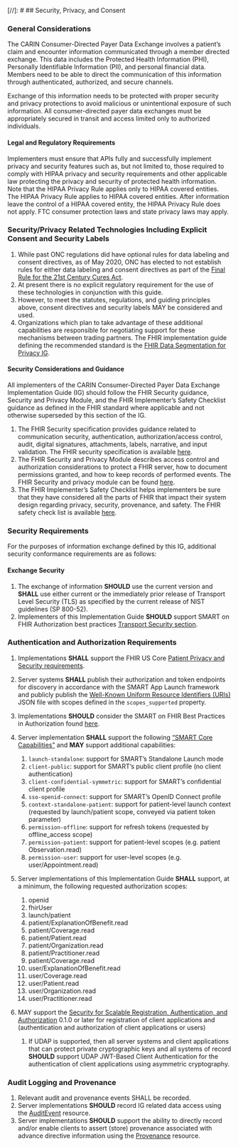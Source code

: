 [//]: #  ## Security, Privacy, and Consent 

### General Considerations

The CARIN Consumer-Directed Payer Data Exchange involves a patient’s claim and encounter information communicated through a member directed exchange. This data includes the Protected Health Information (PHI), Personally Identifiable Information (PII), and personal financial data. Members need to be able to direct the communication of this information through authenticated, authorized, and secure channels.

Exchange of this information needs to be protected with proper security and privacy protections to avoid malicious or unintentional exposure of such information. All consumer-directed payer data exchanges must be appropriately secured in transit and access limited only to authorized individuals.

#### Legal and Regulatory Requirements

Implementers must ensure that APIs fully and successfully implement privacy and security features such as, but not limited to, those required to comply with HIPAA privacy and security requirements and other applicable law protecting the privacy and security of protected health information. Note that the HIPAA Privacy Rule applies only to HIPAA covered entities. The HIPAA Privacy Rule applies to HIPAA covered entities. After information leave the control of a HIPAA covered entity, the HIPAA Privacy Rule does not apply.  FTC consumer protection laws and state privacy laws may apply.

### Security/Privacy Related Technologies Including Explicit Consent and Security Labels
1. While past ONC regulations did have optional rules for data labeling and consent directives, as of May 2020, ONC has elected to not establish rules for either data labeling and consent directives as part of the [Final Rule for the 21st Century Cures Act](https://www.federalregister.gov/documents/2020/05/01/2020-07419/21st-century-cures-act-interoperability-information-blocking-and-the-onc-health-it-certification).
2. At present there is no explicit regulatory requirement for the use of these technologies in conjunction with this guide.
3. However, to meet the statutes, regulations, and guiding principles above, consent directives and security labels MAY be considered and used.
4. Organizations which plan to take advantage of these additional capabilities are responsible for negotiating support for these mechanisms between trading partners. The FHIR implementation guide defining the recommended standard is the [FHIR Data Segmentation for Privacy IG](http://hl7.org/fhir/uv/security-label-ds4p).

#### Security Considerations and Guidance
All implementers of the CARIN Consumer-Directed Payer Data Exchange Implementation Guide (IG) should follow the FHIR Security guidance, Security and Privacy Module, and the FHIR Implementer’s Safety Checklist guidance as defined in the FHIR standard where applicable and not otherwise superseded by this section of the IG.


1.	The FHIR Security specification provides guidance related to communication security, authentication, authorization/access control, audit, digital signatures, attachments, labels, narrative, and input validation. The FHIR security specification is available [here]({{site.data.fhir.path}}security.html).
2.	The FHIR Security and Privacy Module describes access control and authorization considerations to protect a FHIR server, how to document permissions granted, and how to keep records of performed events. The FHIR Security and privacy module can be found [here]({{site.data.fhir.path}}secpriv-module.html).
3.	The FHIR Implementer’s Safety Checklist helps implementers be sure that they have considered all the parts of FHIR that impact their system design regarding privacy, security, provenance, and safety. The FHIR safety check list is available [here]({{site.data.fhir.path}}safety.html).

### Security Requirements
For the purposes of information exchange defined by this IG, additional security conformance requirements are as follows:



#### Exchange Security
1.	The exchange of  information **SHOULD** use the current version and **SHALL** use either current or the immediately prior release of Transport Level Security (TLS) as specified by the current release of NIST guidelines (SP 800-52).
2.	Implementers of this Implementation Guide **SHOULD** support SMART on FHIR Authorization best practices [Transport Security section](https://docs.smarthealthit.org/authorization/best-practices/#11--transport-security).

### Authentication and Authorization Requirements
1.	Implementations **SHALL** support the FHIR US Core [Patient Privacy and Security requirements]({{site.data.fhir.ver.uscore6}}/security.html).
2.	Server systems **SHALL** publish their authorization and token endpoints for discovery in accordance with the SMART App Launch framework and publicly publish the [Well-Known Uniform Resource Identifiers (URIs)](https://hl7.org/fhir/smart-app-launch/conformance/index.html#using-well-known) JSON file with scopes defined in the `scopes_supported` property.
3.	Implementations **SHOULD** consider the SMART on FHIR Best Practices in Authorization found [here](https://docs.smarthealthit.org/authorization/best-practices/).
4.	Server implementation **SHALL** support the following [“SMART Core Capabilities”](https://hl7.org/fhir/smart-app-launch/1.0.0/conformance/index.html#core-capabilities) and **MAY** support additional capabilities:
    1.	`launch-standalone`: support for SMART’s Standalone Launch mode
    2.	`client-public`: support for SMART’s public client profile (no client authentication)
    3.	`client-confidential-symmetric`: support for SMART’s confidential client profile 
    4.	`sso-openid-connect`: support for SMART’s OpenID Connect profile
    5.	`context-standalone-patient`: support for patient-level launch context (requested by launch/patient scope, conveyed via patient token parameter)
    6.	`permission-offline`: support for refresh tokens (requested by offline_access scope)
    7.	`permission-patient`: support for patient-level scopes (e.g. patient Observation.read)
    8.	`permission-user`: support for user-level scopes (e.g. user/Appointment.read)
5.	Server implementations of this Implementation Guide **SHALL** support, at a minimum, the following requested authorization scopes:
    1.	openid
    2.	fhirUser
    3.	launch/patient
    4.  patient/ExplanationOfBenefit.read
    5.	patient/Coverage.read
    6.	patient/Patient.read
    7.	patient/Organization.read
    8.	patient/Practitioner.read
    9.	patient/Coverage.read
    10.	user/ExplanationOfBenefit.read
    11.	user/Coverage.read
    12.	user/Patient.read
    13.	user/Organization.read
    14.	user/Practitioner.read

6.	MAY support the [Security for Scalable Registration, Authentication, and Authorization](http://hl7.org/fhir/us/udap-security/2021Sep/) 0.1.0 or later for registration of client applications and (authentication and authorization of client applications or users)
    1.  If UDAP is supported, then all server systems and client applications that can protect private cryptographic keys and all systems of record **SHOULD** support UDAP JWT-Based Client Authentication for the authentication of client applications using asymmetric cryptography.



### Audit Logging and Provenance
1.	Relevant audit and provenance events SHALL be recorded.
2.  Server implementations **SHOULD** record IG related data access using the [AuditEvent]({{site.data.fhir.path}}auditevent.html) resource.
3.	Server implementations **SHOULD** support the ability to directly record and/or enable clients to assert (store) provenance associated with advance directive information using the [Provenance]({{site.data.fhir.path}}provenance.html) resource.

